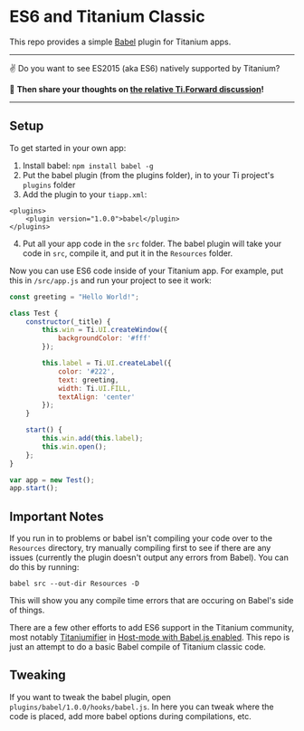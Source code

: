 # ES6 and Titanium Classic

This repo provides a simple [Babel](https://babeljs.io) plugin for Titanium apps.

- - -
:v: Do you want to see ES2015 (aka ES6) natively supported by Titanium?

:punch: **Then share your thoughts on [the relative Ti.Forward discussion](https://github.com/TiForward/discuss/issues/8)!**
- - -

## Setup
To get started in your own app:

1.  Install babel: `npm install babel -g`
2.  Put the babel plugin (from the plugins folder), in to your Ti project's `plugins` folder
3.  Add the plugin to your `tiapp.xml`:

```
<plugins>
	<plugin version="1.0.0">babel</plugin>
</plugins>
```

4.  Put all your app code in the `src` folder.  The babel plugin will take your code in `src`, compile it, and put it in the `Resources` folder.

Now you can use ES6 code inside of your Titanium app.  For example, put this in `/src/app.js` and run your project to see it work:

```javascript
const greeting = "Hello World!";

class Test {
	constructor(_title) {
		this.win = Ti.UI.createWindow({
		    backgroundColor: '#fff'
		});

		this.label = Ti.UI.createLabel({
		    color: '#222',
		    text: greeting,
		    width: Ti.UI.FILL,
		    textAlign: 'center'
		});
	}

	start() {
		this.win.add(this.label);
		this.win.open();
	};
}

var app = new Test();
app.start();

```

## Important Notes
If you run in to problems or babel isn't compiling your code over to the `Resources` directory, try manually compiling first to see if there are any issues (currently the plugin doesn't output any errors from Babel).  You can do this by running:

	babel src --out-dir Resources -D

This will show you any compile time errors that are occuring on Babel's side of things.

There are a few other efforts to add ES6 support in the Titanium community, most notably [Titaniumifier](https://github.com/smclab/titaniumifier) in [Host-mode with Babel.js enabled](https://github.com/smclab/titaniumifier/wiki/Host-mode).  This repo is just an attempt to do a basic Babel compile of Titanium classic code.

## Tweaking
If you want to tweak the babel plugin, open `plugins/babel/1.0.0/hooks/babel.js`.  In here you can tweak where the code is placed, add more babel options during compilations, etc.
